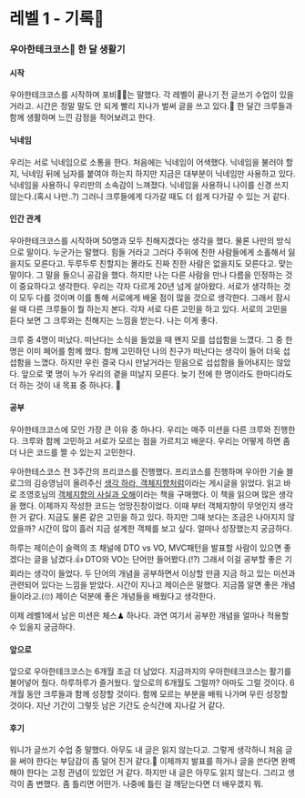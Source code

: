 # 레벨 1 - 기록📝

### 우아한테크코스🚀 한 달 생활기

#### 시작

우아한테크코스를 시작하며 포비👨‍🚀는 말했다. 각 레벨이 끝나기 전 글쓰기 수업이 있을 거라고. 시간은 정말 말도 안 되게 빨리 지나가 벌써 글을 쓰고 있다.📆 한 달간 크루들과 함께 생활하며 느낀 감정을 적어보려고 한다.

#### 닉네임

우리는 서로 닉네임으로 소통을 한다. 처음에는 닉네임이 어색했다. 닉네임을 불러야 할지, 닉네임 뒤에 님자를 붙여야 하는지 하지만 지금은 대부분이 닉네임만 사용하고 있다. 닉네임을 사용하니 우리만의 소속감이 느껴졌다.  닉네임을 사용하니 나이를 신경 쓰지 않는다.(혹시 나만..?) 그러니 크루들에게 다가갈 때도 더 쉽게 다가갈 수 있는 거 같다.

#### 인간 관계

우아한테크코스를 시작하며 50명과 모두 친해지겠다는 생각을 했다. 물론 나만의 방식으로 말이다. 누군가는 말했다. 힘들 거라고 그러다 주위에 친한 사람들에게 소홀해서 잃을지도 모른다고. 두루두루 친할지는 몰라도 진짜 친한 사람은 없을지도 모른다고. 맞는 말이다. 그 말을 들으니 공감을 했다. 하지만 나는 다른 사람을 만나 다름을 인정하는 것이 중요하다고 생각한다. 우리는 각자 다르게 20년 넘게 살아왔다. 서로가 생각하는 것이 모두 다를 것이며 이를 통해 서로에게 배울 점이 많을 것으로 생각한다. 그래서 잠시 쉴 때 다른 크루들이 뭘 하는지 본다. 각자 서로 다른 고민을 하고 있다. 서로의 고민을 듣다 보면 그 크루와는 친해지는 느낌을 받는다. 나는 이게 좋다. 

크루 중 4명이 떠났다. 떠난다는 소식을 들었을 때 왠지 모를 섭섭함을 느꼈다. 그 중 한 명은 이미 페어를 함께 했다. 함께 고민하던 나의 친구가 떠난다는 생각이 들어 더욱 섭섭함을 느꼈다. 하지만 우린 결국 다시 만날거라는 믿음으로 섭섭함을 들어내지는 않았다. 앞으로 몇 명이 누가 우리의 곁을 떠날지 모른다. 늦기 전에 한 명이라도 한마디라도 더 하는 것이 내 목표 중 하나다. 🙌

#### 공부

우아한테크코스에 모인 가장 큰 이유 중 하나다. 우리는 매주 미션을 다른 크루와 진행한다. 크루와 함께 고민하고 서로가 모르는 점을 가르치고 배운다. 우리는 어떻게 하면 좀 더 나은 코드를 짤 수 있는지 고민한다. 

우아한테스코스 전 3주간의 프리코스를 진행했다. 프리코스를 진행하며 우아한 기술 블로그의 김승영님이 올려주신  [생각 하라, 객체지향처럼](http://woowabros.github.io/study/2016/07/07/think_object_oriented.html)이라는 게시글을 읽었다. 읽고 바로 조영호님의 [객체지향의 사실과 오해](https://book.naver.com/bookdb/book_detail.nhn?bid=9145968)이라는 책을 구매했다. 이 책을 읽으며 많은 생각을 했다. 이제까지 작성한 코드는 엉망진창이었다. 이때 부터 객체지향이 무엇인지 생각한 거 같다. 지금도 물론 같은 고민을 하고 있다. 하지만 그때 보다는 조금은 나아지지 않았을까? 시간이 많이 흘러 지금 설계한 객체를 보고 싶다. 얼마나 성장했는지 궁금하다.

하루는 제이슨이 슬랙의 조 채널에 DTO vs VO, MVC패턴을 발표할 사람이 있으면 좋겠다는 글을 남겼다.👍 DTO와 VO는 단어만 들어봤다.(⁉️) 그래서 이걸 공부할 좋은 기회라는 생각이 들었다. 두 단어의 개념을 공부하면서 이상할 만큼 지금 하고 있는 미션과 관련되어 있다는 느낌을 받았다. 시간이 지나고 제이슨은 말했다. 지금쯤 알면 좋은 개념들이라고.(🙄)  제이슨 덕분에 좋은 개념들을 배웠다고 생각한다.

이제 레벨1에서 남은 미션은 체스♟ 하나다. 과연 여기서 공부한 개념을 얼마나 적용할 수 있을지 궁금하다.

#### 앞으로

앞으로 우아한테크코스는 6개월 조금 더 남았다. 지금까지의 우아한테크코스는 활기를 불어넣어 줬다. 하루하루가 즐거웠다. 앞으로의 6개월도 그럴까? 아마도 그럴 것이다. 6개월 동안 크루들과 함께 성장할 것이다. 함께 모르는 부분을 배워 나가며 우린 성장할 것이다. 지난 기간이 그렇듯 남은 기간도 순식간에 지나갈 거 같다.

#### 후기

워니가 글쓰기 수업 중 말했다. 아무도 내 글은 읽지 않는다고. 그렇게 생각하니 처음 글을 써야 한다는 부담감이 좀 덜어 진거 같다.🙏 이제까지 발표를 하거나 글을 쓴다면 완벽해야 한다는 고정 관념이 있었던 거 같다. 하지만 내 글은 아무도 읽지 않는다. 그리고 생각이 좀 변했다. 좀 틀리면 어떤가. 나중에 틀린 걸 깨닫는다면 더 배우겠지 뭐.
